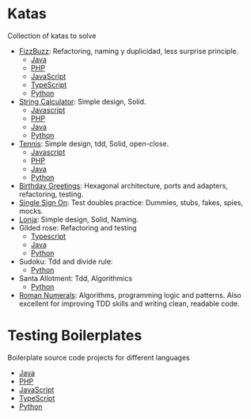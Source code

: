 # Katas
Collection of katas to solve

- [FizzBuzz](./FizzBuzz.md): Refactoring, naming y duplicidad, less surprise principle.
  - [Java](https://github.com/540/fizzbuzz-java)
  - [PHP](https://github.com/540/FizzBuzz-php)
  - [JavaScript](https://github.com/540/fizzbuzz-js)
  - [TypeScript](https://github.com/540/fizzbuzz-ts)
  - [Python](https://github.com/540/fizzbuzz-python)
- [String Calculator](./StringCalculator.md): Simple design, Solid.
  - [Javascript](https://github.com/540/string-calculator-js)
  - [PHP](https://github.com/540/string-calculator-php)
  - [Java](https://github.com/540/string-calculator-java)
  - [Python](https://github.com/540/string-calculator-python)
- [Tennis](./Tennis.md): Simple design, tdd, Solid, open-close.
  - [Javascript](https://github.com/540/tennis-refactoring-kata-js)
  - [PHP](https://github.com/540/tennis-refactoring-kata-php)
  - [Java](https://github.com/540/tennis-refactoring-kata-java)
  - [Python](https://github.com/540/tennis-refactoring-python)
- [Birthday Greetings](./BirthdayGreetings.md): Hexagonal architecture, ports and adapters, refactoring, testing.
- [Single Sign On](./SingleSignOn.md): Test doubles practice: Dummies, stubs, fakes, spies, mocks.
- [Lonja](./Lonja.md): Simple design, Solid, Naming.
- Gilded rose: Refactoring and testing
  - [Typescript](https://github.com/540/gilded-rose-ts)
  - [Java](https://github.com/540/gilded-rose-java)
  - [Python](https://github.com/540/gilded-rose-python)
- Sudoku: Tdd and divide rule:
  - [Python](https://github.com/540/sudoku-python)
- Santa Allotment: Tdd, Algorithmics
  - [Python](https://github.com/540/santa-allotment-python)
- [Roman Numerals](./RomanNumerals.md): Algorithms, programming logic and patterns. Also excellent for improving TDD skills and writing clean, readable code.
 
# Testing Boilerplates
Boilerplate source code projects for different languages

- [Java](https://github.com/540/java-testing-boilerplate)
- [PHP](https://github.com/540/php-testing-boilerplate)
- [JavaScript](https://github.com/540/js-testing-boilerplate)
- [TypeScript](https://github.com/540/ts-testing-boilerplate)
- [Python](https://github.com/540/python-testing-boilerplate)
